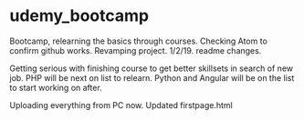 # udemy_bootcamp
Bootcamp, relearning the basics through courses.
Checking Atom to confirm github works.
Revamping project. 1/2/19.
readme changes.

Getting serious with finishing course to get better skillsets in search of new job. PHP will be next on list to relearn. Python and Angular will be on the list to start working on after.

Uploading everything from PC now. 
Updated firstpage.html
